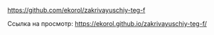 https://github.com/ekorol/zakrivayuschiy-teg-f

Ссылка на просмотр:
https://ekorol.github.io/zakrivayuschiy-teg-f/
